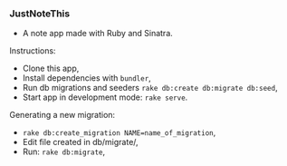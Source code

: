 ### JustNoteThis

- A note app made with Ruby and Sinatra.

Instructions:
- Clone this app,
- Install dependencies with ```bundler```,
- Run db migrations and seeders ```rake db:create db:migrate db:seed```,
- Start app in development mode: ```rake serve```.


Generating a new migration:
- ```rake db:create_migration NAME=name_of_migration```,
- Edit file created in db/migrate/,
- Run: ```rake db:migrate```,

